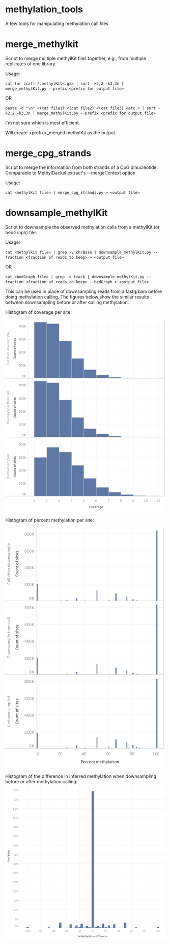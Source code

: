 # methylation_tools
A few tools for manipulating methylation call files


# merge_methylkit
Script to merge multiple methylKit files together, e.g., from multiple replicates of one library.

Usage:
```
cat (or zcat) *.methylKit<.gz> | sort -k2,2 -k3,3n | merge_methylKit.py --prefix <prefix for output file>
```
OR
```
paste -d "\n" <(cat file1) <(cat file2) <(cat file3) <etc.> | sort -k2,2 -k3,3n | merge_methylKit.py --prefix <prefix for output file>
```
I'm not sure which is most efficient.

Will create \<prefix>_merged.methylKit as the output.

# merge_cpg_strands
Script to merge the information from both strands of a CpG dinucleotide. Comparable to MethylDackel extract's --mergeContext option

Usage:
```
cat <methylKit file> | merge_cpg_strands.py > <output file>
```

# downsample_methylKit
Script to downsample the observed methylation calls from a methylKit (or bedGraph) file.

Usage:
```
cat <methylkit file> | grep -v chrBase | downsample_methylKit.py --fraction <fraction of reads to keep> > <output file>
```
OR
```
cat <bedGraph file> | grep -v track | downsample_methylKit.py --fraction <fraction of reads to keep> --bedGraph > <output file>
```

This can be used in place of downsampling reads from a fastq/bam before doing methylation calling. The figures below show the similar results between downsampling before or after calling methylation:

Histogram of coverage per site:

![coverage histogram](/images/Coverage_histogram.png)


Histogram of percent methylation per site:

![methylation histogram](/images/percent_methylation_histogram.png)


Histogram of the difference in inferred methylation when downsampling before or after methylation calling:
![percent difference histogram](/images/percent_difference_histogram.png)
